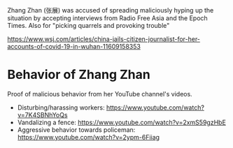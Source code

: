 Zhang Zhan (张展) was accused of spreading maliciously hyping up the situation by accepting interviews from Radio Free Asia and the Epoch Times. Also for "picking quarrels and provoking trouble" 

https://www.wsj.com/articles/china-jails-citizen-journalist-for-her-accounts-of-covid-19-in-wuhan-11609158353

# Behavior of Zhang Zhan
Proof of malicious behavior from her YouTube channel's videos.
 - Disturbing/harassing workers: https://www.youtube.com/watch?v=7K4SBNhYoQs
 - Vandalizing a fence: https://www.youtube.com/watch?v=2xmS59gzHbE
 - Aggressive behavior towards policeman: https://www.youtube.com/watch?v=2ypm-6Fiiag
